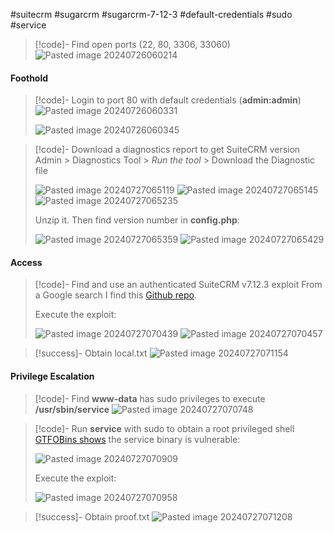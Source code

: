 #suitecrm #sugarcrm #sugarcrm-7-12-3 #default-credentials #sudo #service

>[!code]- Find open ports (22, 80, 3306, 33060)
>![Pasted image 20240726060214](Images/Pasted%20image%2020240726060214.png)
#### Foothold

>[!code]- Login to port 80 with default credentials (**admin:admin**)
>![Pasted image 20240726060331](Images/Pasted%20image%2020240726060331.png)
>
>![Pasted image 20240726060345](Images/Pasted%20image%2020240726060345.png)

>[!code]- Download a diagnostics report to get SuiteCRM version
>Admin > Diagnostics Tool > *Run the tool* > Download the Diagnostic file
>
>![Pasted image 20240727065119](Images/Pasted%20image%2020240727065119.png)
>![Pasted image 20240727065145](Images/Pasted%20image%2020240727065145.png)
>![Pasted image 20240727065235](Images/Pasted%20image%2020240727065235.png)
>
>Unzip it. Then find version number in **config.php**:
>
>![Pasted image 20240727065359](Images/Pasted%20image%2020240727065359.png)
>![Pasted image 20240727065429](Images/Pasted%20image%2020240727065429.png)
#### Access

>[!code]- Find and use an authenticated SuiteCRM v7.12.3 exploit
>From a Google search I find this [Github repo](https://github.com/manuelz120/CVE-2022-23940).
>
>Execute the exploit:
>
>![Pasted image 20240727070439](Images/Pasted%20image%2020240727070439.png)
>![Pasted image 20240727070457](Images/Pasted%20image%2020240727070457.png)

>[!success]- Obtain local.txt
>![Pasted image 20240727071154](Images/Pasted%20image%2020240727071154.png)
#### Privilege Escalation

>[!code]- Find **www-data** has sudo privileges to execute **/usr/sbin/service**
>![Pasted image 20240727070748](Images/Pasted%20image%2020240727070748.png)

>[!code]- Run **service** with sudo to obtain a root privileged shell
>[GTFOBins shows](https://gtfobins.github.io/gtfobins/service/) the service binary is vulnerable:
>
>![Pasted image 20240727070909](Images/Pasted%20image%2020240727070909.png)
>
>Execute the exploit:
>
>![Pasted image 20240727070958](Images/Pasted%20image%2020240727070958.png)

>[!success]- Obtain proof.txt
>![Pasted image 20240727071208](Images/Pasted%20image%2020240727071208.png)
